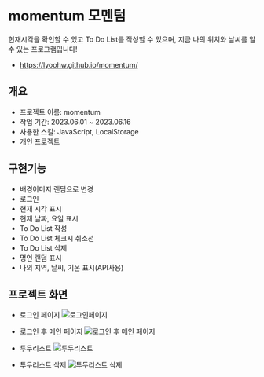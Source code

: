 # momentum 모멘텀
현재시각을 확인할 수 있고 To Do List를 작성할 수 있으며, 지금 나의 위치와 날씨를 알 수 있는 프로그램입니다!
- <https://lyoohw.github.io/momentum/>
 
 
## 개요
- 프로젝트 이름: momentum
- 작업 기간: 2023.06.01 ~ 2023.06.16
- 사용한 스킬: JavaScript, LocalStorage
- 개인 프로젝트


## 구현기능
- 배경이미지 랜덤으로 변경
- 로그인
- 현재 시각 표시
- 현재 날짜, 요일 표시
- To Do List 작성
- To Do List 체크시 취소선
- To Do List 삭제
- 명언 랜덤 표시
- 나의 지역, 날씨, 기온 표시(API사용)


## 프로젝트 화면


  - 로그인 페이지
    ![로그인페이지](https://github.com/lyoohw/momentum/blob/main/capture/%EB%A1%9C%EA%B7%B8%EC%9D%B8.png)


  - 로그인 후 메인 페이지
    ![로그인 후 메인 페이지](https://github.com/lyoohw/momentum/blob/main/capture/%EB%A1%9C%EA%B7%B8%EC%9D%B8%20%EC%9D%B4%ED%9B%84%20%EB%A9%94%EC%9D%B8%ED%8E%98%EC%9D%B4%EC%A7%80.png)


  - 투두리스트
    ![투두리스트](https://github.com/lyoohw/momentum/blob/main/capture/%ED%88%AC%EB%91%90%EB%A6%AC%EC%8A%A4%ED%8A%B8.png)


  - 투두리스트 삭제
    ![투두리스트 삭제](https://github.com/lyoohw/momentum/blob/main/capture/%ED%88%AC%EB%91%90%EB%A6%AC%EC%8A%A4%ED%8A%B8%20%EC%82%AD%EC%A0%9C.png)
